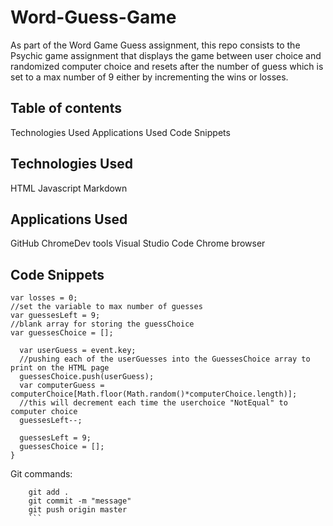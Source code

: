 # Word-Guess-Game
As part of the Word Game Guess assignment, this repo consists to the Psychic game
assignment that displays the game between user choice and randomized computer choice and resets after the number of guess which is set to a max number of 9 either by incrementing the wins or losses.

## Table of contents
Technologies Used
Applications Used
Code Snippets

## Technologies Used
HTML
Javascript
Markdown

## Applications Used
GitHub
ChromeDev tools
Visual Studio Code
Chrome browser

## Code Snippets

```var wins = 0;
var losses = 0;
//set the variable to max number of guesses
var guessesLeft = 9;
//blank array for storing the guessChoice
var guessesChoice = [];
  ```

  ```document.onkeyup = function(event) {
    var userGuess = event.key;
    //pushing each of the userGuesses into the GuessesChoice array to print on the HTML page
    guessesChoice.push(userGuess);
    var computerGuess = computerChoice[Math.floor(Math.random()*computerChoice.length)];
    //this will decrement each time the userchoice "NotEqual" to computer choice
    guessesLeft--;
  ```

  ```function guessesLeftReset() {
    guessesLeft = 9;
    guessesChoice = [];
}
  ```
Git commands:

```git status
    git add .
    git commit -m "message"
    git push origin master
    ```
